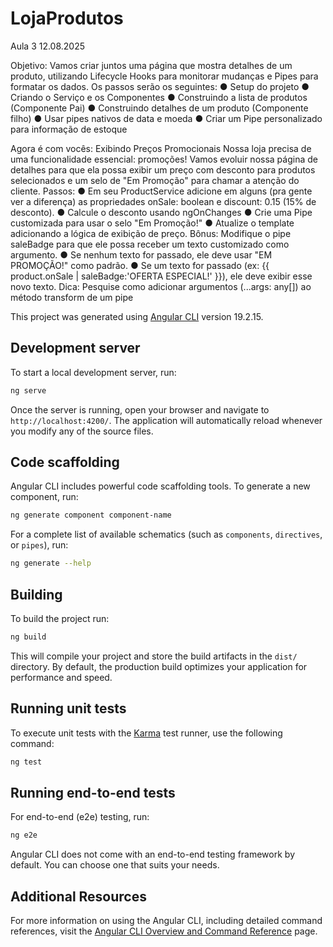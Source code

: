 # LojaProdutos

Aula 3 12.08.2025

Objetivo: Vamos criar juntos uma página que mostra detalhes de um produto, utilizando Lifecycle Hooks
para monitorar mudanças e Pipes para formatar os dados. Os passos serão os seguintes:
● Setup do projeto
● Criando o Serviço e os Componentes
● Construindo a lista de produtos (Componente Pai)
● Construindo detalhes de um produto (Componente filho)
● Usar pipes nativos de data e moeda
● Criar um Pipe personalizado para informação de estoque

Agora é com vocês: Exibindo Preços Promocionais
Nossa loja precisa de uma funcionalidade essencial: promoções! Vamos evoluir nossa página de detalhes
para que ela possa exibir um preço com desconto para produtos selecionados e um selo de "Em Promoção"
para chamar a atenção do cliente.
Passos:
● Em seu ProductService adicione em alguns (pra gente ver a diferença) as propriedades onSale:
boolean e discount: 0.15 (15% de desconto).
● Calcule o desconto usando ngOnChanges
● Crie uma Pipe customizada para usar o selo "Em Promoção!"
● Atualize o template adicionando a lógica de exibição de preço.
Bônus:
Modifique o pipe saleBadge para que ele possa receber um texto customizado como argumento.
● Se nenhum texto for passado, ele deve usar "EM PROMOÇÃO!" como padrão.
● Se um texto for passado (ex: {{ product.onSale | saleBadge:'OFERTA ESPECIAL!' }}), ele deve
exibir esse novo texto.
Dica: Pesquise como adicionar argumentos (...args: any[]) ao método transform de um pipe


This project was generated using [Angular CLI](https://github.com/angular/angular-cli) version 19.2.15.

## Development server

To start a local development server, run:

```bash
ng serve
```

Once the server is running, open your browser and navigate to `http://localhost:4200/`. The application will automatically reload whenever you modify any of the source files.

## Code scaffolding

Angular CLI includes powerful code scaffolding tools. To generate a new component, run:

```bash
ng generate component component-name
```

For a complete list of available schematics (such as `components`, `directives`, or `pipes`), run:

```bash
ng generate --help
```

## Building

To build the project run:

```bash
ng build
```

This will compile your project and store the build artifacts in the `dist/` directory. By default, the production build optimizes your application for performance and speed.

## Running unit tests

To execute unit tests with the [Karma](https://karma-runner.github.io) test runner, use the following command:

```bash
ng test
```

## Running end-to-end tests

For end-to-end (e2e) testing, run:

```bash
ng e2e
```

Angular CLI does not come with an end-to-end testing framework by default. You can choose one that suits your needs.

## Additional Resources

For more information on using the Angular CLI, including detailed command references, visit the [Angular CLI Overview and Command Reference](https://angular.dev/tools/cli) page.
